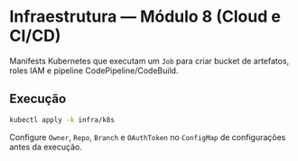 # Infraestrutura — Módulo 8 (Cloud e CI/CD)

Manifests Kubernetes que executam um `Job` para criar bucket de artefatos, roles
IAM e pipeline CodePipeline/CodeBuild.

## Execução

```bash
kubectl apply -k infra/k8s
```

Configure `Owner`, `Repo`, `Branch` e `OAuthToken` no `ConfigMap` de configurações
antes da execução.
